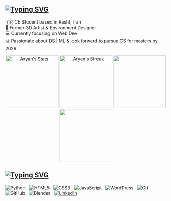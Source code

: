 <!--
[![header](./landscape.png)]()
-->
[![Typing SVG](https://readme-typing-svg.demolab.com?font=Fira+Code&size=30&duration=4000&pause=5000&color=1383F7&width=435&lines=Hi!+Aryan+here+%F0%9F%91%8B%F0%9F%8F%BC)](https://git.io/typing-svg)<br>
--
🇮🇷 CE Student based in Rasht, Iran<br>🎨 Former 3D Artist & Environment Designer<br>💻 Currently focusing on Web Dev<br>📊 Passionate about DS | ML & look forward to pursue CS for masters by 2026
<div align="center">
  <p>
    <img src="https://github-readme-stats.vercel.app/api?username=aryanshygun&theme=tokyonight&show_icons=true&hide_border=true&count_private=true&rank_icon=github&card_width=420px&border_radius=0px&hide_title=true" alt="Aryan's Stats" height="165">
    <img src="https://github-readme-streak-stats.herokuapp.com/?user=aryanshygun&theme=tokyonight&hide_border=true&card_width=455px&border_radius=0px" alt="Aryan's Streak" height="165">
    <img height=165 src="https://github-readme-activity-graph.vercel.app/graph?username=aryanshygun&border_radius=0&custom_title=activity%20graph&hide_title=true&bg_color=1a1b27&color=81A1C1&line=bf91f3&point=38bdae&area_color=38bdae&title_color=38bdae&area=true&hide_border=true&border_radius=0px"/>
    <img height=165 src="https://github-readme-stats.vercel.app/api/top-langs/?username=aryanshygun&theme=tokyonight&show_icons=true&hide_border=true&count_private=true&layout=compact&card_width=265px&border_radius=0px&hide_title=true">
  </p>
</div>

<!--
<p align="center">
  <a href="https://git.io/streak-stats">
    <img height=250 width=200 src="https://github-readme-activity-graph.vercel.app/graph?username=aryanshygun&border_radius=0&custom_title=activity%20graph&hide_title=true&bg_color=1a1b27&color=81A1C1&line=bf91f3&point=38bdae&area_color=38bdae&title_color=38bdae&area=true"/>
  </a> 
</p>
-->

[![Typing SVG](https://readme-typing-svg.demolab.com?font=Fira+Code&size=30&duration=4000&pause=5000&color=1383F7&width=435&lines=Tech+Stack+%26+Socials%3A)](https://git.io/typing-svg)
--

<div align="start">
    <img alt="Python" src="https://img.shields.io/badge/python-3670A0?style=for-the-badge&logo=python&logoColor=ffdd54">
    &nbsp;
<!--     <img alt="MySQL" src="https://img.shields.io/badge/mysql-4479A1.svg?style=for-the-badge&logo=mysql&logoColor=white">
    &nbsp; -->
    <img alt="HTML5" src="https://img.shields.io/badge/html5-%23E34F26.svg?style=for-the-badge&logo=html5&logoColor=white">
    &nbsp;
    <img alt="CSS3" src="https://img.shields.io/badge/css3-%231572B6.svg?style=for-the-badge&logo=css3&logoColor=white">
    &nbsp;
    <img alt="JavaScript" src="https://img.shields.io/badge/javascript-%23323330.svg?style=for-the-badge&logo=javascript&logoColor=%23F7DF1E">
    &nbsp;
    <img alt="WordPress" src="https://img.shields.io/badge/WordPress-%23117AC9.svg?style=for-the-badge&logo=WordPress&logoColor=white">
    &nbsp;
    <img alt="Git" src="https://img.shields.io/badge/git-%23F05033.svg?style=for-the-badge&logo=git&logoColor=white">
    &nbsp;
    <img alt="GitHub" src="https://img.shields.io/badge/github-%23121011.svg?style=for-the-badge&logo=github&logoColor=white">
    &nbsp;
<!--     <img alt="Adobe" src="https://img.shields.io/badge/adobe-%23FF0000.svg?style=for-the-badge&logo=adobe&logoColor=white">
    &nbsp; -->
    <img alt="Blender" src="https://img.shields.io/badge/blender-%23F5792A.svg?style=for-the-badge&logo=blender&logoColor=white">
    &nbsp;
<!--     <img alt="OpenSea" src="https://img.shields.io/badge/OpenSea-%232081E2.svg?style=for-the-badge&logo=opensea&logoColor=white">
    &nbsp; -->
<!--     <a href="https://instagram.com/ryxnole">
        <img alt="Instagram" src="https://img.shields.io/badge/Instagram-%23E4405F.svg?style=for-the-badge&logo=Instagram&logoColor=white"></a>
    &nbsp; -->
    <a href="https://linkedin.com/in/amirshygun">
        <img alt="LinkedIn" src="https://img.shields.io/badge/LinkedIn-%230077B5.svg?style=for-the-badge&logo=linkedin&logoColor=white"></a>
    &nbsp;
<!--     <a href="https://reddit.com/user/Ryxnole">
        <img alt="Reddit" src="https://img.shields.io/badge/Reddit-%23FF4500.svg?style=for-the-badge&logo=Reddit&logoColor=white"></a> -->
</div>


<!-- Proudly created with GPRM ( https://gprm.itsvg.in ) -->
<!--
<div align="center">
  <a href="https://github.com/aryanshygun/WebLab">
    <img align="center" src="https://github-readme-stats.vercel.app/api/pin/?username=aryanshygun&repo=WebLab&theme=tokyonight&hide_border=true" />
  </a>
  <a href="https://github.com/aryanshygun/MFT-WebDesign">
    <img align="center" src="https://github-readme-stats.vercel.app/api/pin/?username=aryanshygun&repo=MFT-WebDesign&theme=tokyonight&hide_border=true" />
  </a>
</div>

-->
